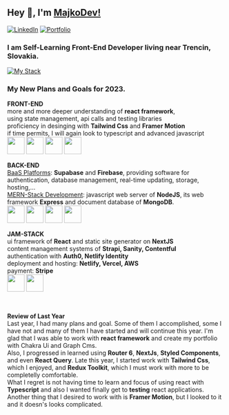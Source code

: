## Hey 👋, I'm [MajkoDev!](https://github.com/MajkoDev)

[![LinkedIn](https://img.shields.io/badge/-LinkedIn-0e76a8?style=flat-square&logo=Linkedin&logoColor=white)](https://www.linkedin.com/in/marian-holly-8b73bb242/)
[![Portfolio](https://img.shields.io/badge/Website-3b5998?style=flat-square&logo=google-chrome&logoColor=white)](https://majkodev.netlify.app/)

### I am Self-Learning Front-End Developer living near Trencin, Slovakia.

[![My Stack](https://skills.thijs.gg/icons?i=vscode,react,js&theme=dark)](https://skills.thijs.gg)

### My New Plans and Goals for 2023.

**FRONT-END** <br />
more and more deeper understanding of **react framework**, <br />
using state management, api calls and testing libraries <br />
proficiency in desinging with **Tailwind Css** and **Framer Motion**  <br />
if time permits, I will again look to typescript and advanced javascript<br />
<img src="https://cdn.jsdelivr.net/gh/devicons/devicon/icons/react/react-original.svg" width="40" height="40" /> <img src="https://cdn.jsdelivr.net/gh/devicons/devicon/icons/redux/redux-original.svg" width="40" height="40" />  <img src="https://cdn.jsdelivr.net/gh/devicons/devicon/icons/jest/jest-plain.svg" width="40" height="40" /> <img src="https://cdn.jsdelivr.net/gh/devicons/devicon/icons/tailwindcss/tailwindcss-plain.svg" width="40" height="40" /> 

**BACK-END** <br />
<ins>BaaS Platforms</ins>: **Supabase** and **Firebase**, providing software for authentication, database management, real-time updating, storage, hosting,... <br />
<ins>MERN-Stack Development</ins>: javascript web server of **NodeJS**, its web framework **Express** and document database of **MongoDB**. <br />
<img src="https://cdn.jsdelivr.net/gh/devicons/devicon/icons/nodejs/nodejs-plain.svg" width="40" height="40" /> <img src="https://cdn.jsdelivr.net/gh/devicons/devicon/icons/express/express-original.svg" width="40" height="40" /> <img src="https://cdn.jsdelivr.net/gh/devicons/devicon/icons/mongodb/mongodb-plain.svg" width="40" height="40" /> <img src="https://cdn.jsdelivr.net/gh/devicons/devicon/icons/firebase/firebase-plain.svg" width="40" height="40" /> 

**JAM-STACK** <br />
ui framework of **React** and static site generator on **NextJS** <br />
content management systems of **Strapi, Sanity, Contentful** <br />
authentication with **Auth0, Netlify Identity** <br />
deployment and hosting: **Netlify, Vercel, AWS** <br />
payment: **Stripe** <br />
<img src="https://cdn.jsdelivr.net/gh/devicons/devicon/icons/jamstack/jamstack-original.svg" width="40" height="40" /> <img src="https://cdn.jsdelivr.net/gh/devicons/devicon/icons/nextjs/nextjs-original.svg" width="40" height="40" /> 

<br />

**Review of Last Year** <br />
Last year, I had many plans and goal. Some of them I accomplished, some I have not and many of them I have started and will continue this year. I'm glad that I was able to work with **react framework** and create my portfolio with Chakra Ui and Graph Cms. <br />
Also, I progressed in learned using **Router 6**, **NextJs**, **Styled Components**, and even **React Query**. Late this year, I started work with **Tailwind Css**, which I enjoyed, and **Redux Toolkit**, which I must work with more to be completelly comfortable. <br />
What I regret is not having time to learn and focus of using react with **Typescript** and also I wanted finally get to **testing** react applications. Another thing that I desired to work with is **Framer Motion**, but I looked to it and it doesn's looks complicated. <br />

